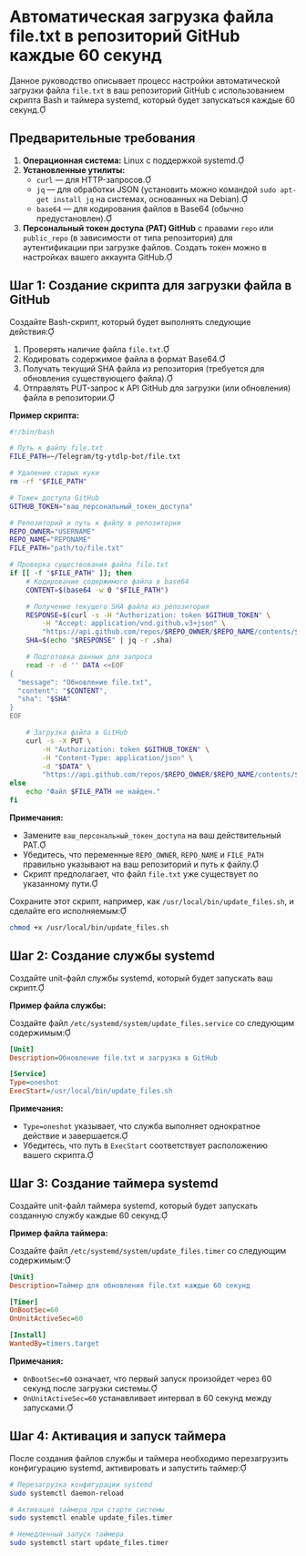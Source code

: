 # Автоматическая загрузка файла file.txt в репозиторий GitHub каждые 60 секунд

Данное руководство описывает процесс настройки автоматической загрузки файла `file.txt` в ваш репозиторий GitHub с использованием скрипта Bash и таймера systemd, который будет запускаться каждые 60 секунд.

## Предварительные требования

1. **Операционная система:** Linux с поддержкой systemd.
2. **Установленные утилиты:**
   - `curl` — для HTTP-запросов.
   - `jq` — для обработки JSON (установить можно командой `sudo apt-get install jq` на системах, основанных на Debian).
   - `base64` — для кодирования файлов в Base64 (обычно предустановлен).
3. **Персональный токен доступа (PAT) GitHub** с правами `repo` или `public_repo` (в зависимости от типа репозитория) для аутентификации при загрузке файлов. Создать токен можно в настройках вашего аккаунта GitHub.

## Шаг 1: Создание скрипта для загрузки файла в GitHub

Создайте Bash-скрипт, который будет выполнять следующие действия:

1. Проверять наличие файла `file.txt`.
2. Кодировать содержимое файла в формат Base64.
3. Получать текущий SHA файла из репозитория (требуется для обновления существующего файла).
4. Отправлять PUT-запрос к API GitHub для загрузки (или обновления) файла в репозитории.

**Пример скрипта:**

```bash
#!/bin/bash

# Путь к файлу file.txt
FILE_PATH=~/Telegram/tg-ytdlp-bot/file.txt

# Удаление старых куки
rm -rf "$FILE_PATH"

# Токен доступа GitHub
GITHUB_TOKEN="ваш_персональный_токен_доступа"

# Репозиторий и путь к файлу в репозитории
REPO_OWNER="USERNAME"
REPO_NAME="REPONAME"
FILE_PATH="path/to/file.txt"

# Проверка существования файла file.txt
if [[ -f "$FILE_PATH" ]]; then
    # Кодирование содержимого файла в base64
    CONTENT=$(base64 -w 0 "$FILE_PATH")

    # Получение текущего SHA файла из репозитория
    RESPONSE=$(curl -s -H "Authorization: token $GITHUB_TOKEN" \
        -H "Accept: application/vnd.github.v3+json" \
        "https://api.github.com/repos/$REPO_OWNER/$REPO_NAME/contents/$FILE_PATH")
    SHA=$(echo "$RESPONSE" | jq -r .sha)

    # Подготовка данных для запроса
    read -r -d '' DATA <<EOF
{
  "message": "Обновление file.txt",
  "content": "$CONTENT",
  "sha": "$SHA"
}
EOF

    # Загрузка файла в GitHub
    curl -s -X PUT \
        -H "Authorization: token $GITHUB_TOKEN" \
        -H "Content-Type: application/json" \
        -d "$DATA" \
        "https://api.github.com/repos/$REPO_OWNER/$REPO_NAME/contents/$FILE_PATH"
else
    echo "Файл $FILE_PATH не найден."
fi
```

**Примечания:**

- Замените `ваш_персональный_токен_доступа` на ваш действительный PAT.
- Убедитесь, что переменные `REPO_OWNER`, `REPO_NAME` и `FILE_PATH` правильно указывают на ваш репозиторий и путь к файлу.
- Скрипт предполагает, что файл `file.txt` уже существует по указанному пути.

Сохраните этот скрипт, например, как `/usr/local/bin/update_files.sh`, и сделайте его исполняемым:

```bash
chmod +x /usr/local/bin/update_files.sh
```

## Шаг 2: Создание службы systemd

Создайте unit-файл службы systemd, который будет запускать ваш скрипт.

**Пример файла службы:**

Создайте файл `/etc/systemd/system/update_files.service` со следующим содержимым:

```ini
[Unit]
Description=Обновление file.txt и загрузка в GitHub

[Service]
Type=oneshot
ExecStart=/usr/local/bin/update_files.sh
```

**Примечания:**

- `Type=oneshot` указывает, что служба выполняет однократное действие и завершается.
- Убедитесь, что путь в `ExecStart` соответствует расположению вашего скрипта.

## Шаг 3: Создание таймера systemd

Создайте unit-файл таймера systemd, который будет запускать созданную службу каждые 60 секунд.

**Пример файла таймера:**

Создайте файл `/etc/systemd/system/update_files.timer` со следующим содержимым:

```ini
[Unit]
Description=Таймер для обновления file.txt каждые 60 секунд

[Timer]
OnBootSec=60
OnUnitActiveSec=60

[Install]
WantedBy=timers.target
```

**Примечания:**

- `OnBootSec=60` означает, что первый запуск произойдет через 60 секунд после загрузки системы.
- `OnUnitActiveSec=60` устанавливает интервал в 60 секунд между запусками.

## Шаг 4: Активация и запуск таймера

После создания файлов службы и таймера необходимо перезагрузить конфигурацию systemd, активировать и запустить таймер:

```bash
# Перезагрузка конфигурации systemd
sudo systemctl daemon-reload

# Активация таймера при старте системы
sudo systemctl enable update_files.timer

# Немедленный запуск таймера
sudo systemctl start update_files.timer
```



 
